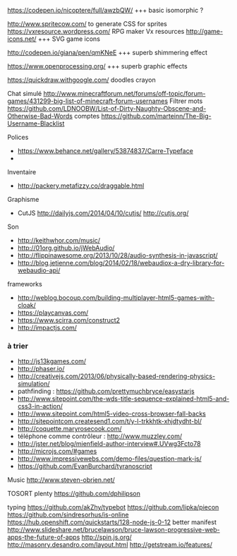 

https://codepen.io/nicoptere/full/awzbQW/ +++ basic isomorphic ?

http://www.spritecow.com/  to generate CSS for sprites
https://vxresource.wordpress.com/ RPG maker Vx resources
http://game-icons.net/ +++ SVG game icons

http://codepen.io/giana/pen/qmKNeE +++ superb shimmering effect

https://www.openprocessing.org/ +++ superb graphic effects

https://quickdraw.withgoogle.com/ doodles crayon

Chat simulé
http://www.minecraftforum.net/forums/off-topic/forum-games/431299-big-list-of-minecraft-forum-usernames
Filtrer mots
https://github.com/LDNOOBW/List-of-Dirty-Naughty-Obscene-and-Otherwise-Bad-Words
comptes
https://github.com/marteinn/The-Big-Username-Blacklist


Polices
* https://www.behance.net/gallery/53874837/Carre-Typeface
* 

Inventaire
* http://packery.metafizzy.co/draggable.html

Graphisme
* CutJS http://dailyjs.com/2014/04/10/cutjs/ http://cutjs.org/

Son
* http://keithwhor.com/music/
* http://01org.github.io/jWebAudio/
* http://flippinawesome.org/2013/10/28/audio-synthesis-in-javascript/
* http://blog.jetienne.com/blog/2014/02/18/webaudiox-a-dry-library-for-webaudio-api/

frameworks
* http://weblog.bocoup.com/building-multiplayer-html5-games-with-cloak/
* https://playcanvas.com/
* https://www.scirra.com/construct2
* http://impactjs.com/


### à trier
* http://js13kgames.com/
* http://phaser.io/
* http://creativejs.com/2013/06/physically-based-rendering-physics-simulation/
* pathfinding : https://github.com/prettymuchbryce/easystarjs
* http://www.sitepoint.com/the-wds-title-sequence-explained-html5-and-css3-in-action/
* http://www.sitepoint.com/html5-video-cross-browser-fall-backs
* http://sitepointcom.createsend1.com/t/y-l-trkkhtk-xhjdtydht-bl/
* http://coquette.maryrosecook.com/
* téléphone comme contrôleur : http://www.muzzley.com/
* http://jster.net/blog/mienfield-author-interview#.UVwg3Fcto78
* http://microjs.com/#games
* http://www.impressivewebs.com/demo-files/question-mark-js/
* https://github.com/EvanBurchard/tyranoscript




Music
http://www.steven-obrien.net/



TOSORT
plenty https://github.com/dphilipson

typing https://github.com/akZhy/typebot
https://github.com/lipka/piecon
https://github.com/sindresorhus/is-online
https://hub.openshift.com/quickstarts/128-node-js-0-12
better manifest http://www.slideshare.net/brucelawson/bruce-lawson-progressive-web-apps-the-future-of-apps
http://spin.js.org/
http://masonry.desandro.com/layout.html
http://getstream.io/features/



